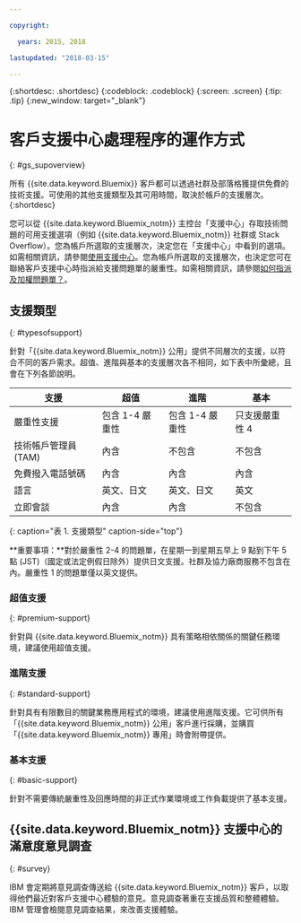 ```yaml
---

copyright:

  years: 2015, 2018

lastupdated: "2018-03-15"

---
```


{:shortdesc: .shortdesc}
{:codeblock: .codeblock}
{:screen: .screen}
{:tip: .tip}
{:new_window: target="_blank"}

# 客戶支援中心處理程序的運作方式
{: #gs_supoverview}

所有 {{site.data.keyword.Bluemix}} 客戶都可以透過社群及部落格獲提供免費的技術支援。可使用的其他支援類型及其可用時間，取決於帳戶的支援層次。
{:shortdesc}

您可以從 {{site.data.keyword.Bluemix_notm}} 主控台「支援中心」存取技術問題的可用支援選項（例如 {{site.data.keyword.Bluemix_notm}} 社群或 Stack Overflow）。您為帳戶所選取的支援層次，決定您在「支援中心」中看到的選項。如需相關資訊，請參閱[使用支援中心](/docs/get-support/howtogetsupport.html#using-avatar)。您為帳戶所選取的支援層次，也決定您可在聯絡客戶支援中心時指派給支援問題單的嚴重性。如需相關資訊，請參閱[如何指派及加權問題單？](/docs/get-support/ticketweight.html#support-ticket-severity)。

## 支援類型
{: #typesofsupport}

針對「{{site.data.keyword.Bluemix_notm}} 公用」提供不同層次的支援，以符合不同的客戶需求。超值、進階與基本的支援層次各不相同，如下表中所彙總，且會在下列各節說明。

支援| 超值| 進階| 基本
--- | --- | --- | --- |
嚴重性支援| 包含 1-4 嚴重性| 包含 1-4 嚴重性| 只支援嚴重性 4|
技術帳戶管理員 (TAM)| 內含| 不包含|  不包含|
免費撥入電話號碼| 內含| 內含| 內含|
語言| 英文、日文| 英文、日文|  英文|
立即會談| 內含| 內含| 不包含|
{: caption="表 1. 支援類型" caption-side="top"}

**重要事項：**對於嚴重性 2-4 的問題單，在星期一到星期五早上 9 點到下午 5 點 (JST)（國定或法定例假日除外）提供日文支援。社群及協力廠商服務不包含在內。嚴重性 1 的問題單僅以英文提供。

### 超值支援
{: #premium-support}

針對與 {{site.data.keyword.Bluemix_notm}} 具有策略相依關係的關鍵任務環境，建議使用超值支援。

### 進階支援
{: #standard-support}

針對具有有限數目的關鍵業務應用程式的環境，建議使用進階支援。它可供所有「{{site.data.keyword.Bluemix_notm}} 公用」客戶進行採購，並購買「{{site.data.keyword.Bluemix_notm}} 專用」時會附帶提供。

### 基本支援
{: #basic-support}

針對不需要傳統嚴重性及回應時間的非正式作業環境或工作負載提供了基本支援。

## {{site.data.keyword.Bluemix_notm}} 支援中心的滿意度意見調查  
{: #survey}

IBM 會定期將意見調查傳送給 {{site.data.keyword.Bluemix_notm}} 客戶，以取得他們最近對客戶支援中心體驗的意見。意見調查著重在支援品質和整體體驗。IBM 管理會檢閱意見調查結果，來改善支援體驗。
